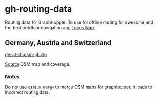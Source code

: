 # gh-routing-data

Routing data for GraphHopper. To use for offline routing for awesome and the best outdfoor navigation app [Locus Map](http://www.locusmap.eu).

## Germany, Austria and Switzerland 

[de-at-ch.osm-gh.zip
](https://gh-routing-data.ams3.digitaloceanspaces.com/10.06.2018/de-at-ch.osm-gh.zip)

[Source](http://download.geofabrik.de/europe/dach.html) OSM map and coverage.

### Notes

Do not use `osmium merge` to merge OSM maps for graphhopper, it leads to incorrect routing data. 